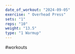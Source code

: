 ```yaml
---
date_of_workout: "2024-09-05"
exercise: " Overhead Press"
sets: "1"
reps: "10"
weight: "13.5"
type: "1 Warmup"
---
```

#workouts